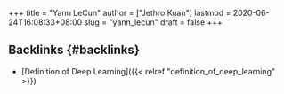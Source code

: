 +++
title = "Yann LeCun"
author = ["Jethro Kuan"]
lastmod = 2020-06-24T16:08:33+08:00
slug = "yann_lecun"
draft = false
+++

## Backlinks {#backlinks}

- [Definition of Deep Learning]({{< relref "definition_of_deep_learning" >}})
